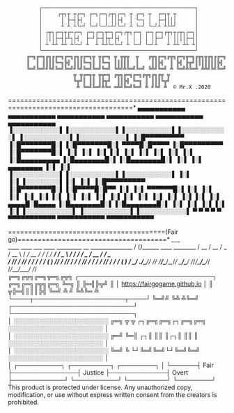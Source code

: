               ┌─────────────────────────────────────────────────┐
              │     ┌┬┐┬ ┬┌─┐ ┌─┐┌─┐┌┬┐┌─┐ ┬ ┌─┐ ┬  ┌─┐┬ ┬      │
              │      │ ├─┤├┤  │  │ │ ││├┤  │ └─┐ │  ├─┤│││      │  
              │      ┴ ┴ ┴└─┘ └─┘└─┘─┴┘└─┘ ┴ └─┘ └─┘┴ ┴└┴┘      │
              │ ┌┬┐┌─┐┬┌─┌─┐ ┌─┐┌─┐┬─┐┌─┐┌┬┐┌─┐ ┌─┐┌─┐┌┬┐┬┌┬┐┌─┐│
              │ │││├─┤├┴┐├┤  ├─┘├─┤├┬┘├┤  │ │ │ │ │├─┘ │ ││││├─┤│
              │ ┴ ┴┴ ┴┴ ┴└─┘ ┴  ┴ ┴┴└─└─┘ ┴ └─┘ └─┘┴   ┴ ┴┴ ┴┴ ┴│
              └─────────────────────────────────────────────────┘
          ╔═╗╔═╗╔╗╔╔═╗╔═╗╔╗╔╔═╗╦ ╦╔═╗ ╦ ╦╦╦  ╦   ╔╦╗╔═╗╔╦╗╔═╗╦═╗╔╦╗╦╔╗╔╔═╗
          ║  ║ ║║║║╚═╗╠╣ ║║║╚═╗║ ║╚═╗ ║║║║║  ║    ║║╠╣  ║ ╠╣ ╠╦╝║║║║║║║╠╣
          ╚═╝╚═╝╝╚╝╚═╝╚═╝╝╚╝╚═╝╚═╝╚═╝ ╚╩╝╩╚═╝╚═╝ ╚╩╝╚═╝ ╩ ╚═╝╩╚═╩ ╩╩╝╚╝╚═╝ 
                         ╦ ╦╔═╗╦ ╦╦═╗ ╔╦╗╔═╗╔═╗╔╦╗╔╗╔╦ ╦ 
                         ╚╦╝║ ║║ ║╠╦╝  ║║╠╣ ╚═╗ ║ ║║║╚╦╝
                          ╩ ╚═╝╚═╝╩╚═ ═╩╝╚═╝╚═╝ ╩ ╝╚╝ ╩  © Mr.X .2020
                               
 =====================================================================================*
    ▄▄▄▄▄▄▄▄▄▄▄  ▄▄▄▄▄▄▄▄▄▄▄  ▄▄▄▄▄▄▄▄▄▄▄  ▄▄▄▄▄▄▄▄▄▄▄       ▄▄▄▄▄▄▄▄▄▄▄  ▄▄▄▄▄▄▄▄▄▄▄ 
   ▐░░░░░░░░░░░▌▐░░░░░░░░░░░▌▐░░░░░░░░░░░▌▐░░░░░░░░░░░▌     ▐░░░░░░░░░░░▌▐░░░░░░░░░░░▌
   ▐░█▀▀▀▀▀▀▀▀▀ ▐░█▀▀▀▀▀▀▀█░▌▐░█▀▀▀▀▀▀▀█░▌ ▀▀▀▀█░█▀▀▀▀      ▐░█▀▀▀▀▀▀▀▀▀ ▐░█▀▀▀▀▀▀▀█░▌
   ▐░▌          ▐░▌       ▐░▌▐░▌       ▐░▌     ▐░▌          ▐░▌          ▐░▌       ▐░▌
   ▐░█▄▄▄▄▄▄▄▄▄ ▐░█▄▄▄▄▄▄▄█░▌▐░█▄▄▄▄▄▄▄█░▌     ▐░▌          ▐░▌ ▄▄▄▄▄▄▄▄ ▐░▌       ▐░▌
   ▐░░░░░░░░░░░▌▐░░░░░░░░░░░▌▐░░░░░░░░░░░▌     ▐░▌          ▐░▌▐░░░░░░░░▌▐░▌       ▐░▌
   ▐░█▀▀▀▀▀▀▀▀▀ ▐░█▀▀▀▀▀▀▀█░▌▐░█▀▀▀▀█░█▀▀      ▐░▌          ▐░▌ ▀▀▀▀▀▀█░▌▐░▌       ▐░▌
   ▐░▌          ▐░▌       ▐░▌▐░▌     ▐░▌       ▐░▌          ▐░▌       ▐░▌▐░▌       ▐░▌
   ▐░▌          ▐░▌       ▐░▌▐░▌      ▐░▌  ▄▄▄▄█░█▄▄▄▄      ▐░█▄▄▄▄▄▄▄█░▌▐░█▄▄▄▄▄▄▄█░▌
   ▐░▌          ▐░▌       ▐░▌▐░▌       ▐░▌▐░░░░░░░░░░░▌     ▐░░░░░░░░░░░▌▐░░░░░░░░░░░▌
    ▀            ▀         ▀  ▀         ▀  ▀▀▀▀▀▀▀▀▀▀▀       ▀▀▀▀▀▀▀▀▀▀▀  ▀▀▀▀▀▀▀▀▀▀▀ 
                                                                                   
 =======================================(Fair go)=====================================*
                                                                   ___                         
    ____  ____  ___  ____     _________  __  _______________     / (_)_______  ____  ________ 
   / __ \/ __ \/ _ \/ __ \   / ___/ __ \/ / / / ___/ ___/ _ \   / / / ___/ _ \/ __ \/ ___/ _ \
  / /_/ / /_/ /  __/ / / /  (__  ) /_/ / /_/ / /  / /__/  __/  / / / /__/  __/ / / (__  )  __/
  \____/ .___/\___/_/ /_/  /____/\____/\__,_/_/   \___/\___/  /_/_/\___/\___/_/ /_/____/\___/ 
      /_/                                                         
            ╔═╗╔╦╗╔═╗╦═╗╔╦╗ ┌───────────────────────────────┐ ╔═╗╔═╗╔╦╗╔═╗
            ╚═╗ ║ ╠═╣╠╦╝ ║  │ https://fairgogame.github,io  │ ║ ╦╠═╣║║║╠╣ 
            ╚═╝ ╩ ╝ ╚╩╚═ ╩  └────┬─────────────────────┬────┘ ╚═╝╝ ╚╩ ╩╚═╝ 
    ┌────────────────────────────┘                     └────────────────────────────┐  
    │  ░░░░░░░░░░░░░░░░░░░░░░   ╔═╗ ╦ ╦ ┌┐╔═╗╔═╗┌┐╔═╗╔═╗    ░░░░░░░░░░░░░░░░░░░░░░  │                             
    │  ░░░░░░░░░░░░░░░░░░░░░░   ╔═╝ ╚═║ ┌┐║ ║║ ║┌┐║ ║║ ║    ░░░░░░░░░░░░░░░░░░░░░░  │                     
    │  ░░░░░░░░░░░░░░░░░░░░░░   ╚═╝   ╚ └┘╚═╝╚═╝└┘╚═╝╚═╝    ░░░░░░░░░░░░░░░░░░░░░░  │                     
    │      ┌──────────┐               ┌─────────┐             ┌────────┐            │
    └──────┤   Fair   ├───────────────┤ Justice ├─────────────┤  Overt ├────────────┘
           └──────────┘               └─────────┘             └────────┘
 This product is protected under license.  Any unauthorized copy, modification, or use without 
 express written consent from the creators is prohibited.

